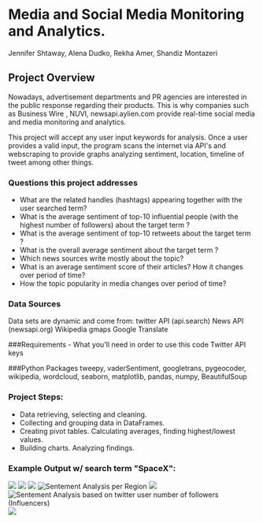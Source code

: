
# Media and Social Media Monitoring and Analytics.
Jennifer Shtaway, Alena Dudko, Rekha Amer, Shandiz Montazeri

## Project Overview

<p>Nowadays, advertisement departments and PR agencies are interested in the public response regarding their products. This is why companies such as Business Wire , NUVI, newsapi.aylien.com provide real-time social media and media monitoring and analytics.</p>

<p>This project will accept any user input keywords for analysis. Once a user provides a valid input, the program scans the internet via API's and webscraping to provide graphs analyzing sentiment, location, timeline of tweet among other things. </p>


### Questions this project addresses
<ul>
    <li>What are the related handles (hashtags) appearing together with the user searched term?</li>
    <li>What is the average sentiment of top-10 influential people (with the highest number of followers) about the target term ?</li>
    <li>What is the average sentiment of top-10 retweets about the target term ?</li>
    <li>What is the overall average sentiment about the target term ?</li>
    <li>Which news sources write mostly about the topic?</li>
    <li>What is an average sentiment score of their articles? How it changes over period of time?</li>
    <li> How the topic popularity  in media changes over period of time?</li>
    
</ul>
   


### Data Sources
Data sets  are dynamic and come from:
twitter API (api.search)
News API (newsapi.org)
Wikipedia
gmaps
Google Translate

###Requirements - What you'll need in order to use this code
Twitter API keys

###Python Packages
tweepy, vaderSentiment, googletrans, pygeocoder, wikipedia, wordcloud, seaborn, matplotlib, pandas, numpy, BeautifulSoup

### Project Steps:
    
<ul>
  <li>Data retrieving, selecting and cleaning.</li>
  <li>Collecting and grouping data in DataFrames.</li>
  <li>Creating pivot tables. Calculating averages, finding highest/lowest values.</li>
  <li>Building charts. Analyzing findings.</li>
</ul>

### Example Output w/ search term "SpaceX":
![](https://github.com/zen-gineer/CurrentTrendsTool/blob/master/plots/WordCloud.png)
![](https://github.com/zen-gineer/CurrentTrendsTool/blob/master/plots/compound_scores_heat_map.png)
![](https://github.com/zen-gineer/CurrentTrendsTool/blob/master/plots/count_values_heat_map.png)
![Sentement Analysis per Region](https://github.com/zen-gineer/CurrentTrendsTool/blob/master/plots/fig.png)
![](https://github.com/zen-gineer/CurrentTrendsTool/blob/master/plots/news_bar_chart.png)
![Sentement Analysis based on twitter user number of followers (Influencers)](https://github.com/zen-gineer/CurrentTrendsTool/blob/master/plots/output_8_1.png)
![](https://github.com/zen-gineer/CurrentTrendsTool/blob/master/plots/output_9_1.png)
